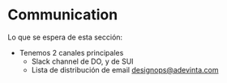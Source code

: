 # Communication

Lo que se espera de esta sección:
- Tenemos 2 canales principales
    - Slack channel de DO, y de SUI
    - Lista de distribución de email [designops@adevinta.com](res)